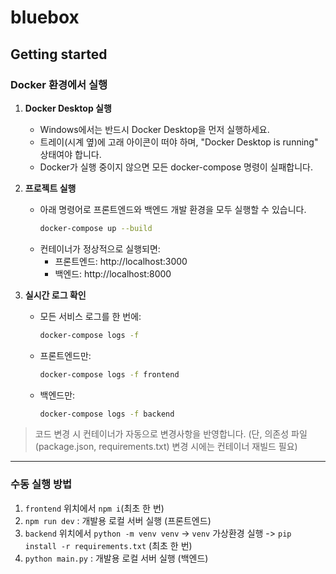 # bluebox

## Getting started

### Docker 환경에서 실행

1. **Docker Desktop 실행**

   - Windows에서는 반드시 Docker Desktop을 먼저 실행하세요.
   - 트레이(시계 옆)에 고래 아이콘이 떠야 하며, "Docker Desktop is running" 상태여야 합니다.
   - Docker가 실행 중이지 않으면 모든 docker-compose 명령이 실패합니다.

2. **프로젝트 실행**

   - 아래 명령어로 프론트엔드와 백엔드 개발 환경을 모두 실행할 수 있습니다.
     ```sh
     docker-compose up --build
     ```
   - 컨테이너가 정상적으로 실행되면:
     - 프론트엔드: http://localhost:3000
     - 백엔드: http://localhost:8000

3. **실시간 로그 확인**
   - 모든 서비스 로그를 한 번에:
     ```sh
     docker-compose logs -f
     ```
   - 프론트엔드만:
     ```sh
     docker-compose logs -f frontend
     ```
   - 백엔드만:
     ```sh
     docker-compose logs -f backend
     ```

> 코드 변경 시 컨테이너가 자동으로 변경사항을 반영합니다.
> (단, 의존성 파일(package.json, requirements.txt) 변경 시에는 컨테이너 재빌드 필요)

---

### 수동 실행 방법

1. `frontend` 위치에서 `npm i`(최초 한 번)
2. `npm run dev` : 개발용 로컬 서버 실행 (프론트엔드)
3. `backend` 위치에서 `python -m venv venv` -> `venv` 가상환경 실행 -> `pip install -r requirements.txt` (최초 한 번)
4. `python main.py` : 개발용 로컬 서버 실행 (백엔드)

